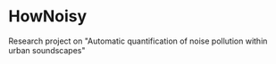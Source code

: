 # HowNoisy
Research project on "Automatic quantification of noise pollution within urban soundscapes"
